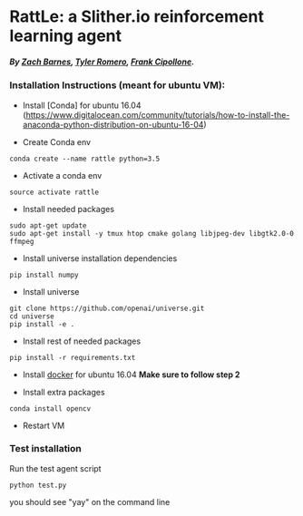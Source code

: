 # RattLe: a Slither.io reinforcement learning agent
##### By [Zach Barnes](https://github.com/zabarnes), [Tyler Romero](https://github.com/tyler-romero), [Frank Cipollone](https://github.com/fcipollone).

### Installation Instructions (meant for ubuntu VM):
- Install [Conda] for ubuntu 16.04 (https://www.digitalocean.com/community/tutorials/how-to-install-the-anaconda-python-distribution-on-ubuntu-16-04)

- Create Conda env
```
conda create --name rattle python=3.5
```

- Activate a conda env
```
source activate rattle
```

- Install needed packages
```
sudo apt-get update
sudo apt-get install -y tmux htop cmake golang libjpeg-dev libgtk2.0-0 ffmpeg
```

- Install universe installation dependencies
```
pip install numpy
```

- Install universe
```
git clone https://github.com/openai/universe.git
cd universe
pip install -e .
```

- Install rest of needed packages
```
pip install -r requirements.txt
```

- Install [docker](https://www.digitalocean.com/community/tutorials/how-to-install-and-use-docker-on-ubuntu-16-04) for ubuntu 16.04 **Make sure to follow step 2**

- Install extra packages
```
conda install opencv
```

- Restart VM

### Test installation

Run the test agent script
```
python test.py
```
you should see "yay" on the command line
